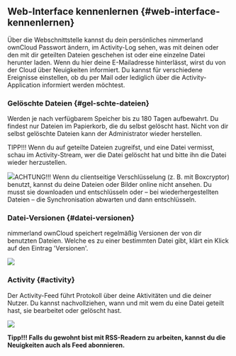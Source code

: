 ## **Web-Interface kennenlernen** {#web-interface-kennenlernen}

Über die Webschnittstelle kannst du dein persönliches nimmerland ownCloud Passwort ändern, im Activity-Log sehen, was mit deinen oder den mit dir geteilten Dateien geschehen ist oder eine einzelne Datei herunter laden. Wenn du hier deine E-Mailadresse hinterlässt, wirst du von der Cloud über Neuigkeiten informiert. Du kannst für verschiedene Ereignisse einstellen, ob du per Mail oder lediglich über die Activity-Application informiert werden möchtest.

### **Gelöschte Dateien** {#gel-schte-dateien}

Werden je nach verfügbarem Speicher bis zu 180 Tagen aufbewahrt. Du findest nur Dateien im Papierkorb, die du selbst gelöscht hast. Nicht von dir selbst gelöschte Dateien kann der Administrator wieder herstellen.

TIPP!!! Wenn du auf geteilte Dateien zugreifst, und eine Datei vermisst, schau im Activity-Stream, wer die Datei gelöscht hat und bitte ihn die Datei wieder herzustellen.

![](nila-oc8-friends-ersteinrichtung-Dateien/img00031.PNG)ACHTUNG!!! Wenn du clientseitige Verschlüsselung (z. B. mit Boxcryptor) benutzt, kannst du deine Dateien oder Bilder online nicht ansehen. Du musst sie downloaden und entschlüsseln oder – bei wiederhergestellten Dateien – die Synchronisation abwarten und dann entschlüsseln.

### **Datei-Versionen** {#datei-versionen}

nimmerland ownCloud speichert regelmäßig Versionen der von dir benutzten Dateien. Welche es zu einer bestimmten Datei gibt, klärt ein Klick auf den Eintrag 'Versionen'.

![](nila-oc8-friends-ersteinrichtung-Dateien/img00032.PNG)

### **Activity** {#activity}

Der Activity-Feed führt Protokoll über deine Aktivitäten und die deiner Nutzer. Du kannst nachvollziehen, wann und mit wem du eine Datei geteilt hast, sie bearbeitet oder gelöscht hast.

![](nila-oc8-friends-ersteinrichtung-Dateien/img00033.PNG)

**Tipp!!! Falls du gewohnt bist mit RSS-Readern zu arbeiten, kannst du die Neuigkeiten auch als Feed abonnieren.**